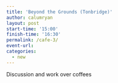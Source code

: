 ```yaml
---
title: 'Beyond the Grounds (Tonbridge)'
author: calumryan
layout: post
start-time: '15:00'
finish-time: '16:30'
permalink: /cafe-3/
event-url:
categories:
  - new
---
```

Discussion and work over coffees
<!--more-->